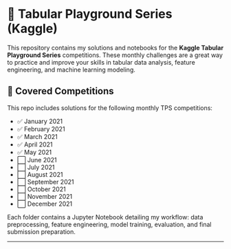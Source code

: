 # 🧠 Tabular Playground Series (Kaggle)

This repository contains my solutions and notebooks for the **Kaggle Tabular Playground Series** competitions. These monthly challenges are a great way to practice and improve your skills in tabular data analysis, feature engineering, and machine learning modeling.

## 📅 Covered Competitions

This repo includes solutions for the following monthly TPS competitions:

- ✅ January 2021  
- ✅ February 2021  
- ✅ March 2021  
- ✅ April 2021  
- ✅ May 2021  
- ⬜ June 2021  
- ⬜ July 2021  
- ⬜ August 2021  
- ⬜ September 2021  
- ⬜ October 2021  
- ⬜ November 2021  
- ⬜ December 2021  

Each folder contains a Jupyter Notebook detailing my workflow: data preprocessing, feature engineering, model training, evaluation, and final submission preparation.

---
